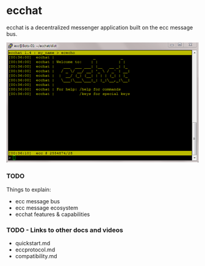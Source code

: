 # ecchat

ecchat is a decentralized messenger application built on the ecc message bus.

![ecchat 1.4 initial screen](https://raw.githubusercontent.com/project-ecc/ecchat/master/ecchat-1.4.png)

### TODO

Things to explain:

- ecc message bus
- ecc message ecosystem
- ecchat features & capabilities


### TODO - Links to other docs and videos

- quickstart.md
- eccprotocol.md
- compatibility.md

